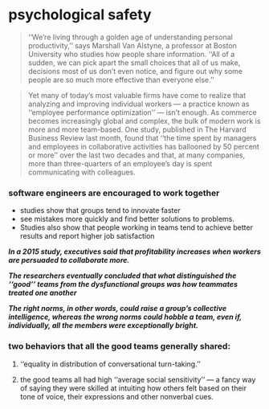 #  psychological safety

> ‘‘We’re living through a golden age of understanding personal productivity,’’ says Marshall Van Alstyne, a professor at Boston University who studies how people share information. ‘‘All of a sudden, we can pick apart the small choices that all of us make, decisions most of us don’t even notice, and figure out why some people are so much more effective than everyone else.’’

> Yet many of today’s most valuable firms have come to realize that analyzing and improving individual workers ­— a practice known as ‘‘employee performance optimization’’ — isn’t enough. As commerce becomes increasingly global and complex, the bulk of modern work is more and more team-based. One study, published in The Harvard Business Review last month, found that ‘‘the time spent by managers and employees in collaborative activities has ballooned by 50 percent or more’’ over the last two decades and that, at many companies, more than three-quarters of an employee’s day is spent communicating with colleagues.

### software engineers are encouraged to work together
- studies show that groups tend to innovate faster
- see mistakes more quickly and find better solutions to problems.
- Studies also show that people working in teams tend to achieve better results and report higher job satisfaction

***In a 2015 study, executives said that profitability increases when workers are persuaded to collaborate more.***

***The researchers eventually concluded that what distinguished the ‘‘good’’ teams from the dysfunctional groups was how teammates treated one another***

***The right norms, in other words, could raise a group’s collective intelligence, whereas the wrong norms could hobble a team, even if, individually, all the members were exceptionally bright.***


### two behaviors that all the good teams generally shared:

1. ‘‘equality in distribution of conversational turn-taking.’’

2. the good teams all had high ‘‘average social sensitivity’’ — a fancy way of saying they were skilled at intuiting how others felt based on their tone of voice, their expressions and other nonverbal cues.